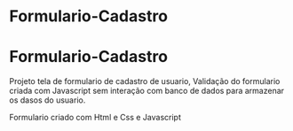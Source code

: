 # Formulario-Cadastro

# Formulario-Cadastro

Projeto tela de formulario de cadastro de usuario, Validação do formulario criada com Javascript sem interação com banco de dados para armazenar os dasos do usuario.

Formulario criado com Html e Css e Javascript
